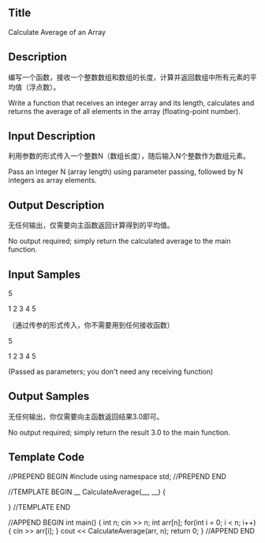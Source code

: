 ## Title
Calculate Average of an Array

## Description
编写一个函数，接收一个整数数组和数组的长度，计算并返回数组中所有元素的平均值（浮点数）。

Write a function that receives an integer array and its length, calculates and returns the average of all elements in the array (floating-point number).

## Input Description
利用参数的形式传入一个整数N（数组长度），随后输入N个整数作为数组元素。

Pass an integer N (array length) using parameter passing, followed by N integers as array elements.



## Output Description
无任何输出，仅需要向主函数返回计算得到的平均值。

No output required; simply return the calculated average to the main function.

## Input Samples
5

1 2 3 4 5

（通过传参的形式传入，你不需要用到任何接收函数）

5

1 2 3 4 5

(Passed as parameters; you don't need any receiving function)

## Output Samples
无任何输出，你仅需要向主函数返回结果3.0即可。

No output required; simply return the result 3.0 to the main function.



## Template Code

//PREPEND BEGIN
#include <iostream>
using namespace std;
//PREPEND END

//TEMPLATE BEGIN
__ CalculateAverage(__, __)
{

}
//TEMPLATE END

//APPEND BEGIN
int main() 
{
    int n;
    cin >> n;
    int arr[n];
    for(int i = 0; i < n; i++)
    {
        cin >> arr[i];
    }
    cout << CalculateAverage(arr, n);
    return 0;
}
//APPEND END

